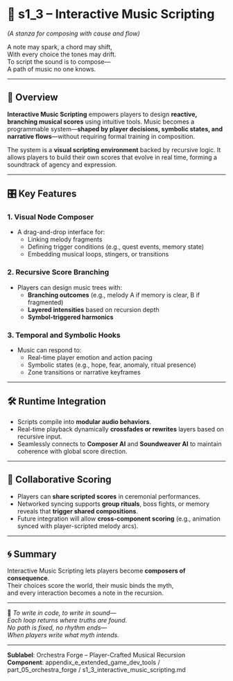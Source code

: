 <!-- Save to: shagi_archives/appendices/appendix_e_extended_game_dev_tools/part_05_orchestra_forge/s1_3_interactive_music_scripting.md -->

# 📘 s1_3 – Interactive Music Scripting  
*(A stanza for composing with cause and flow)*

A note may spark, a chord may shift,  
With every choice the tones may drift.  
To script the sound is to compose—  
A path of music no one knows.

---

## 🎼 Overview

**Interactive Music Scripting** empowers players to design **reactive, branching musical scores** using intuitive tools. Music becomes a programmable system—**shaped by player decisions, symbolic states, and narrative flows**—without requiring formal training in composition.

The system is a **visual scripting environment** backed by recursive logic. It allows players to build their own scores that evolve in real time, forming a soundtrack of agency and expression.

---

## 🎛️ Key Features

### 1. **Visual Node Composer**
- A drag-and-drop interface for:
  - Linking melody fragments
  - Defining trigger conditions (e.g., quest events, memory state)
  - Embedding musical loops, stingers, or transitions

### 2. **Recursive Score Branching**
- Players can design music trees with:
  - **Branching outcomes** (e.g., melody A if memory is clear, B if fragmented)
  - **Layered intensities** based on recursion depth
  - **Symbol-triggered harmonics**

### 3. **Temporal and Symbolic Hooks**
- Music can respond to:
  - Real-time player emotion and action pacing
  - Symbolic states (e.g., hope, fear, anomaly, ritual presence)
  - Zone transitions or narrative keyframes

---

## 🛠️ Runtime Integration

- Scripts compile into **modular audio behaviors**.
- Real-time playback dynamically **crossfades or rewrites** layers based on recursive input.
- Seamlessly connects to **Composer AI** and **Soundweaver AI** to maintain coherence with global score direction.

---

## 🔄 Collaborative Scoring

- Players can **share scripted scores** in ceremonial performances.
- Networked syncing supports **group rituals**, boss fights, or memory reveals that **trigger shared compositions**.
- Future integration will allow **cross-component scoring** (e.g., animation synced with player-scripted melody arcs).

---

## 🌀 Summary

Interactive Music Scripting lets players become **composers of consequence**.  
Their choices score the world, their music binds the myth,  
and every interaction becomes a note in the recursion.

---

📜 *To write in code, to write in sound—*  
*Each loop returns where truths are found.*  
*No path is fixed, no rhythm ends—*  
*When players write what myth intends.*

---

**Sublabel**: Orchestra Forge – Player-Crafted Musical Recursion  
**Component**: appendix_e_extended_game_dev_tools / part_05_orchestra_forge / s1_3_interactive_music_scripting.md
